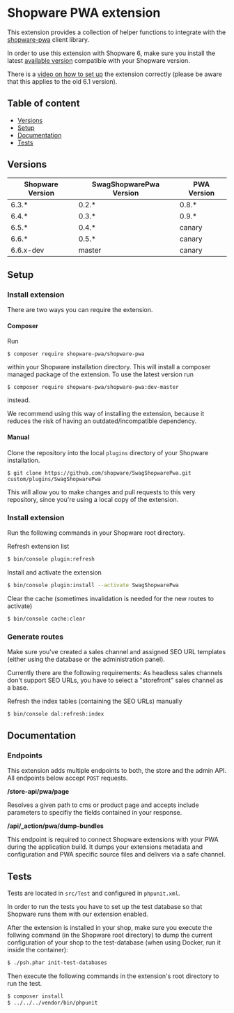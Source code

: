 # Shopware PWA extension

This extension provides a collection of helper functions to integrate with the [shopware-pwa](https://github.com/DivanteLtd/shopware-pwa) client library.

In order to use this extension with Shopware 6, make sure you install the latest [available version](#versions) compatible with your Shopware version.

There is a [video on how to set up](https://drive.google.com/open?id=1ynpoWw9b7hljzkqzVv2JFDxTtgomyVg4) the extension correctly (please be aware that this applies to the old 6.1 version).

## Table of content

* [Versions](#versions)
* [Setup](#setup)
* [Documentation](#documentation)
* [Tests](#tests)

## Versions

| Shopware Version | SwagShopwarePwa Version | PWA Version |
|------------------|-------------------------| --- |
| 6.3.*            | 0.2.*                   | 0.8.* |
| 6.4.*            | 0.3.*                   | 0.9.* |
| 6.5.*            | 0.4.*                   | canary |
| 6.6.*            | 0.5.*                   | canary |
| 6.6.x-dev        | master                  | canary |

## Setup

### Install extension

There are two ways you can require the extension.

#### Composer

Run

```
$ composer require shopware-pwa/shopware-pwa
```

within your Shopware installation directory. This will install a composer managed package of the extension. To use the latest version run

```
$ composer require shopware-pwa/shopware-pwa:dev-master
```

instead.

We recommend using this way of installing the extension, because it reduces the risk of having an outdated/incompatible dependency.

#### Manual

Clone the repository into the local `plugins` directory of your Shopware installation.

```
$ git clone https://github.com/shopware/SwagShopwarePwa.git custom/plugins/SwagShopwarePwa
```

This will allow you to make changes and pull requests to this very repository, since you're using a local copy of the extension.

### Install extension

Run the following commands in your Shopware root directory.

Refresh extension list

```bash
$ bin/console plugin:refresh
```

Install and activate the extension

```bash
$ bin/console plugin:install --activate SwagShopwarePwa
```

Clear the cache (sometimes invalidation is needed for the new routes to activate)

```bash
$ bin/console cache:clear
```

### Generate routes

Make sure you've created a sales channel and assigned SEO URL templates (either using the database or the administration panel).

Currently there are the following requirements: As headless sales channels don't support SEO URLs, you have to select a "storefront" sales channel as a base. 

Refresh the index tables (containing the SEO URLs) manually

```bash
$ bin/console dal:refresh:index
```

## Documentation

### Endpoints

This extension adds multiple endpoints to both, the store and the admin API. All endpoints below accept `POST` requests.

**/store-api/pwa/page**

Resolves a given path to cms or product page and accepts include parameters to specifiy the fields contained in your response.
 
**/api/_action/pwa/dump-bundles**

This endpoint is required to connect Shopware extensions with your PWA during the application build. It dumps your extensions metadata and configuration and PWA specific source files and delivers via a safe channel.
 
## Tests

Tests are located in `src/Test` and configured in `phpunit.xml`.

In order to run the tests you have to set up the test database so that Shopware runs them with our extension enabled.

After the extension is installed in your shop, make sure you execute the follwing command (in the Shopware root directory) to dump the current configuration of your shop to the test-database (when using Docker, run it inside the container):

```bash
$ ./psh.phar init-test-databases
```

Then execute the following commands in the extension's root directory to run the test.

```bash
$ composer install
$ ../../../vendor/bin/phpunit
```
